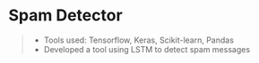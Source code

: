 # Spam Detector

> - Tools used: Tensorflow, Keras, Scikit-learn, Pandas
> - Developed a tool using LSTM to detect spam messages
